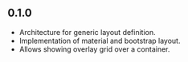 ## 0.1.0

* Architecture for generic layout definition.
* Implementation of material and bootstrap layout.
* Allows showing overlay grid over a container.
